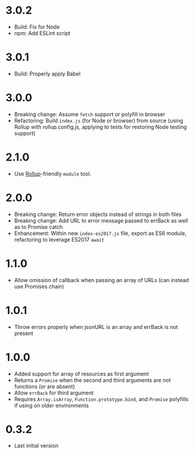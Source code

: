 # 3.0.2

- Build: Fix for Node
- npm: Add ESLint script

# 3.0.1

- Build: Properly apply Babel

# 3.0.0

- Breaking change: Assume `fetch` support or polyfill in browser
- Refactoring: Build `index.js` (for Node or browser) from source
    (using Rollup with rollup.config.js, applying to tests for restoring
    Node testing support)

# 2.1.0

- Use [Rollup](https://github.com/rollup/rollup)-friendly `module` tool.

# 2.0.0

- Breaking change: Return error objects instead of strings in both files
- Breaking change: Add URL to error message passed to errBack as well as to Promise catch
- Enhancement: Within new `index-es2017.js` file, export as ES6 module, refactoring to leverage ES2017 `await`

# 1.1.0

-   Allow omission of callback when passing an array
    of URLs (can instead use Promises chain)

# 1.0.1

-   Throw errors properly when jsonURL is an array and errBack is not present

# 1.0.0

-   Added support for array of resources as first argument
-   Returns a `Promise` when the second and third
    arguments are not functions (or are absent)
-   Allow `errBack` for third argument
-   Requires `Array.isArray`, `Function.prototype.bind`,
    and `Promise` polyfills if using on older environments

# 0.3.2

-   Last initial version
